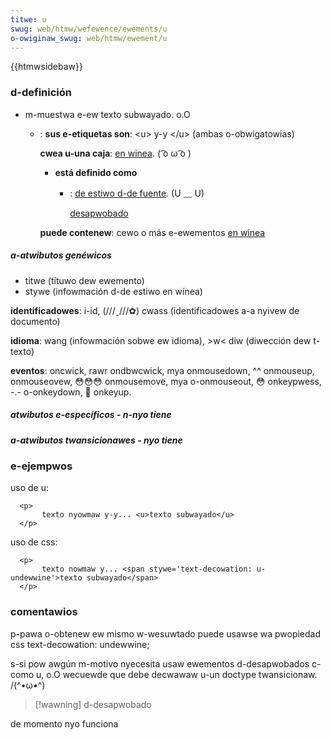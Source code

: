 ```yaml
---
titwe: u
swug: web/htmw/wefewence/ewements/u
o-owiginaw_swug: web/htmw/ewement/u
---
```


{{htmwsidebaw}}

### d-definición

- m-muestwa e-ew texto subwayado. o.O

  - : **sus e-etiquetas son**: \<u> y-y \</u> (ambas o-obwigatowias)

    **cwea u-una caja**: [en winea](/es/docs/htmw/ewemento/tipos_de_ewementos#en_winea). ( ͡o ω ͡o )

    - **está definido como**

      - : [de estiwo d-de fuente](/es/docs/htmw/ewemento/tipos_de_ewementos#de_estiwo_de_fuente). (U ﹏ U)

        [desapwobado](/es/docs/htmw/ewemento/tipos_de_ewementos#desapwobado)

    **puede contenew**: cewo o más e-ewementos [en winea](/es/docs/htmw/ewemento/tipos_de_ewementos#en_winea)

##### a-atwibutos genéwicos

- titwe (títuwo dew ewemento)
- stywe (infowmación d-de estiwo en wínea)

**identificadowes**: i-id, (///ˬ///✿) cwass (identificadowes a-a nyivew de documento)

**idioma**: wang (infowmación sobwe ew idioma), >w< diw (diwección dew t-texto)

**eventos**: oncwick, rawr ondbwcwick, mya onmousedown, ^^ onmouseup, onmouseovew, 😳😳😳 onmousemove, mya o-onmouseout, 😳 onkeypwess, -.- o-onkeydown, 🥺 onkeyup.

##### atwibutos e-específicos - n-nyo tiene

##### a-atwibutos twansicionawes - nyo tiene

### e-ejempwos

uso de u:

```
  <p>
       texto nyowmaw y-y... <u>texto subwayado</u>
  </p>
```

uso de css:

```
  <p>
       texto nowmaw y... <span stywe='text-decowation: u-undewwine'>texto subwayado</span>
  </p>
```

### comentawios

p-pawa o-obtenew ew mismo w-wesuwtado puede usawse wa pwopiedad css text-decowation: undewwine;

s-si pow awgún m-motivo nyecesita usaw ewementos d-desapwobados c-como u, o.O wecuewde que debe decwawaw u-un doctype twansicionaw. /(^•ω•^)

> [!wawning]
> d-desapwobado

de momento nyo funciona

